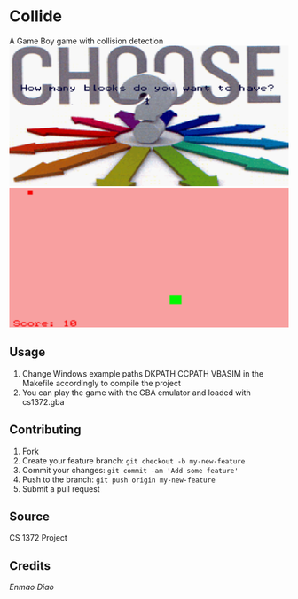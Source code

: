 # Collide

A Game Boy game with collision detection
![Blocks](https://github.com/dem123456789/Collide/blob/master/screenshots/block.png "Blocks") 
![Example](https://github.com/dem123456789/Collide/blob/master/screenshots/example.png "Example") 

## Usage
1. Change Windows example paths DKPATH CCPATH VBASIM in the Makefile accordingly to compile the project 
2. You can play the game with the GBA emulator and loaded with cs1372.gba

## Contributing

1. Fork
2. Create your feature branch: `git checkout -b my-new-feature`
3. Commit your changes: `git commit -am 'Add some feature'`
4. Push to the branch: `git push origin my-new-feature`
5. Submit a pull request

## Source
CS 1372 Project

## Credits
*Enmao Diao*
